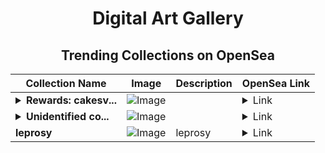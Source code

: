 <div align="center">

# Digital Art Gallery

## Trending Collections on OpenSea

| Collection Name                       | Image                                                                                     | Description                       | OpenSea Link                                                                                          |
|---------------------------------------|-------------------------------------------------------------------------------------------|-----------------------------------|--------------------------------------------------------------------------------------------------------|
| **<details><summary>Rewards: cakesv...</summary>Rewards: cakesv4.finance</details>** | ![Image](https://i.seadn.io/s/raw/files/45b7505cd35ca76a7f9c582112ce3478.png?w=500&auto=format?w=200&auto=format) |  | <details><summary>Link</summary>[Rewards: cakesv4.finance](https://opensea.io/collection/rewards-cakesv4-finance-13499)</details> |
| **<details><summary>Unidentified co...</summary>Unidentified contract b78dd3bc-d1c1-4836-b1bc-1604ff29b90e</details>** | ![Image](https://i.seadn.io/s/raw/files/a837708742ad8afcb35eb60ba787976d.jpg?w=500&auto=format?w=200&auto=format) |  | <details><summary>Link</summary>[Unidentified contract b78dd3bc-d1c1-4836-b1bc-1604ff29b90e](https://opensea.io/collection/unidentified-contract-b78dd3bc-d1c1-4836-b1bc-1604)</details> |
| **leprosy** | ![Image](https://i.seadn.io/s/raw/files/3d333fc887f2d7fd41a6858eec1f2e32.png?w=500&auto=format?w=200&auto=format) | leprosy | <details><summary>Link</summary>[leprosy](https://opensea.io/collection/leprosy-1)</details> |

</div>